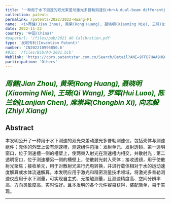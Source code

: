```yaml
---
title: "一种用于水下测速的双光束差动激光多普勒测速仪<br>A dual-beam differential laser Doppler velocimeter for underwater velocimeter"
collection: patents
permalink: /patents/2022/2022-Huang-P1
name: '<i>周健(Jian Zhou), 黄荣(Rong Huang), 聂晓明(Xiaoming Nie), 王琦(Qi Wang), 罗晖(Hui Luoo), 陈兰剑(Lanjian Chen), 席崇宾(Chongbin Xi), <strong>向志毅(Zhiyi Xiang)</strong></i>'
date: 2022-11-22
country: '中国(China)'
#paperurl: '/files/pub/2021 AO Calibration.pdf'
type: '发明专利(Invention Patent)'
number: 'CN202210996850.6'
#Bib: '/files/Bib/AO-2021.bib'
Weblink: 'https://cprs.patentstar.com.cn/Search/Detail?ANE=9FFD7HAA9HGG9EGD4CBA8GCA9HAH9FAF9BGE9AIHBIFA9HDB'
participation: 'Others'
---
```


<font color="#006400"><i>周健(Jian Zhou), 黄荣(Rong Huang), 聂晓明(Xiaoming Nie), 王琦(Qi Wang), 罗晖(Hui Luoo), 陈兰剑(Lanjian Chen), 席崇宾(Chongbin Xi), <strong>向志毅(Zhiyi Xiang)</strong></i></font>
------

**Abstract**
------
本发明公开了一种用于水下测速的双光束差动激光多普勒测速仪，包括壳体与测速组件；壳体的外壁上设有测速槽，测速组件包括：发射单元、发射透镜、第一透明窗口，位于测速槽一侧的槽壁上，使两束入射光在测速槽内相交，并散射光；第二透明窗口，位于测速槽另一侧的槽壁上，使散射光射入壳体；接收透镜，用于使散射光聚焦；接收单元，用于对散射光进行光电转换，并进行载体相对于水的运动速度解算或水体流速解算。本发明应用于激光和精密测量技术领域，将激光多普勒测速仪应用于水下测量，可实现自主式、无接触测量，且测速精度高、空间分辨率高、方向灵敏度高、实时性好。且本发明的各个元件容易获得，装配简单，易于实现。

------